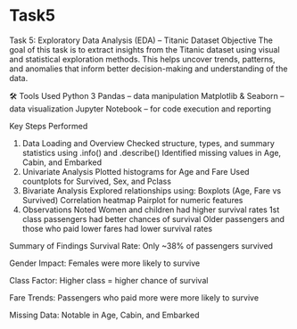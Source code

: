 # Task5
Task 5: Exploratory Data Analysis (EDA) – Titanic Dataset
 Objective
The goal of this task is to extract insights from the Titanic dataset using visual and statistical exploration methods. This helps uncover trends, patterns, and anomalies that inform better decision-making and understanding of the data.

🛠️ Tools Used
Python 3
Pandas – data manipulation
Matplotlib & Seaborn – data visualization
Jupyter Notebook – for code execution and reporting

 Key Steps Performed
1. Data Loading and Overview
Checked structure, types, and summary statistics using .info() and .describe()
Identified missing values in Age, Cabin, and Embarked
2. Univariate Analysis
Plotted histograms for Age and Fare
Used countplots for Survived, Sex, and Pclass
3. Bivariate Analysis
Explored relationships using:
Boxplots (Age, Fare vs Survived)
Correlation heatmap
Pairplot for numeric features
4. Observations Noted
Women and children had higher survival rates
1st class passengers had better chances of survival
Older passengers and those who paid lower fares had lower survival rates

Summary of Findings
Survival Rate: Only ~38% of passengers survived

Gender Impact: Females were more likely to survive

Class Factor: Higher class = higher chance of survival

Fare Trends: Passengers who paid more were more likely to survive

Missing Data: Notable in Age, Cabin, and Embarked
